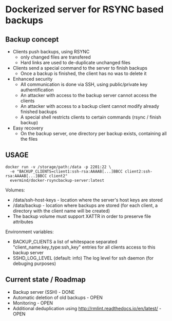 # Dockerized server for RSYNC based backups

## Backup concept

* Clients push backups, using RSYNC
  * only changed files are transfered
  * Hard links are used to de-duplicate unchanged files
* Clients send a special command to the server to finish backups
  * Once a backup is finished, the client has no was to delete it
* Enhanced security 
  * All communication is done via SSH, using public/private key authentification
  * An attacker with access to the backup server cannot access the clients
  * An attacker with access to a backup client cannot modify already finished backups 
  * A special shell restricts clients to certain commands (rsync / finish backup)
* Easy recovery
  * On the backup server, one directory per backup exists, containing all the files

## USAGE

```
docker run -v /storage/path:/data -p 2201:22 \
  -e "BACKUP_CLIENTS=client1:ssh-rsa:AAAAB[...]BBCC client2:ssh-rsa:AAAAB[...]BBCC client2"
  evermind/docker-rsyncbackup-server:latest
```

Volumes:
* /data/ssh-host-keys - location where the server's host keys are stored
* /data/backup - location where backups are stored (for each client, a directory with the client name will be created)
* The backup volume must support XATTR in order to preserve file attributes

Environment variables:
* BACKUP_CLIENTS a list of whitespace separated "client_name:key_type:ssh_key" entries for all clients access to this backup server
* SSHD_LOG_LEVEL (default: info) The log level for ssh daemon (for debuging purposes)

## Current state / Roadmap

* Backup server (SSH) - DONE
* Automatic deletion of old backups - OPEN
* Monitoring - OPEN
* Additional deduplication using http://rmlint.readthedocs.io/en/latest/ - OPEN
